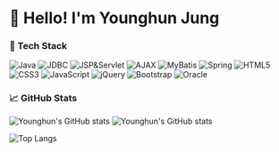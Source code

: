 # 👋 Hello! I'm Younghun Jung

### 🚀 Tech Stack
![Java](https://img.shields.io/badge/Java-007396?style=for-the-badge&logo=openjdk&logoColor=white)
![JDBC](https://img.shields.io/badge/JDBC-336791?style=for-the-badge)
![JSP&Servlet](https://img.shields.io/badge/JSP%20%26%20Servlet-007396?style=for-the-badge)
![AJAX](https://img.shields.io/badge/AJAX-007FFF?style=for-the-badge)
![MyBatis](https://img.shields.io/badge/MyBatis-000000?style=for-the-badge)
![Spring](https://img.shields.io/badge/Spring-6DB33F?style=for-the-badge&logo=spring&logoColor=white)
![HTML5](https://img.shields.io/badge/HTML5-E34F26?style=for-the-badge&logo=html5&logoColor=white)
![CSS3](https://img.shields.io/badge/CSS3-1572B6?style=for-the-badge&logo=css3&logoColor=white)
![JavaScript](https://img.shields.io/badge/JavaScript-F7DF1E?style=for-the-badge&logo=javascript&logoColor=black)
![jQuery](https://img.shields.io/badge/jQuery-0769AD?style=for-the-badge&logo=jquery&logoColor=white)
![Bootstrap](https://img.shields.io/badge/Bootstrap-7952B3?style=for-the-badge&logo=bootstrap&logoColor=white)
![Oracle](https://img.shields.io/badge/Oracle-F80000?style=for-the-badge&logo=oracle&logoColor=white)



### 📈 GitHub Stats
![Younghun's GitHub stats](https://github-readme-stats.vercel.app/api?username=jungyounghun&show_icons=true&theme=tokyonight&count_private=true&cache_seconds=60)
![Younghun's GitHub stats](https://github-readme-stats.vercel.app/api?username=YoungHoon-Jung97&show_icons=true)

![Top Langs](https://github-readme-stats.vercel.app/api/top-langs/?username=YoungHoon-Jung97
)


